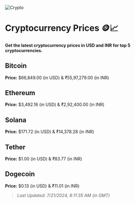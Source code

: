 
![Crypto](https://www.techguide.com.au/wp-content/uploads/2020/11/crypto3.jpeg)

# Cryptocurrency Prices 🪙📈

#### Get the latest cryptocurrency prices in USD and INR for top 5 cryptocurrencies.

## Bitcoin

**Price:** $66,849.00 (in USD) & ₹55,97,279.00 (in INR)

## Ethereum

**Price:** $3,492.16 (in USD) & ₹2,92,400.00 (in INR)

## Solana

**Price:** $171.72 (in USD) & ₹14,378.28 (in INR)

## Tether

**Price:** $1.00 (in USD) & ₹83.77 (in INR)

## Dogecoin

**Price:** $0.13 (in USD) & ₹11.01 (in INR)

> _Last Updated: 7/21/2024, 8:11:35 AM (in GMT)_
